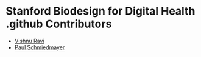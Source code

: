 <!--

This source file is part of the Stanford Biodesign for Digital Health open-source project

SPDX-FileCopyrightText: 2022 Stanford University and the project authors (see CONTRIBUTORS.md)

SPDX-License-Identifier: MIT

-->

# Stanford Biodesign for Digital Health .github Contributors

* [Vishnu Ravi](https://github.com/vishnuravi)
* [Paul Schmiedmayer](https://github.com/PSchmiedmayer)
